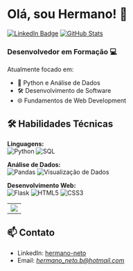 # Olá, sou Hermano! 👋

[![LinkedIn Badge](https://img.shields.io/badge/LinkedIn-0077B5?style=for-the-badge&logo=linkedin&logoColor=white)](https://www.linkedin.com/in/hermano-neto)
[![GitHub Stats](https://img.shields.io/badge/GitHub-100000?style=for-the-badge&logo=github&logoColor=white)](https://github.com/HermanoNeto)

### Desenvolvedor em Formação 💻

Atualmente focado em:
- 🐍 Python e Análise de Dados
- 🛠️ Desenvolvimento de Software
- 🌐 Fundamentos de Web Development

## 🛠 Habilidades Técnicas

**Linguagens:**  
![Python](https://img.shields.io/badge/Python-3776AB?style=flat-square&logo=python&logoColor=white)
![SQL](https://img.shields.io/badge/SQL-4479A1?style=flat-square&logo=mysql&logoColor=white)

**Análise de Dados:**  
![Pandas](https://img.shields.io/badge/Pandas-150458?style=flat-square&logo=pandas&logoColor=white)
![Visualização de Dados](https://img.shields.io/badge/Data_Visualization-008080?style=flat-square)

**Desenvolvimento Web:**  
![Flask](https://img.shields.io/badge/Flask-000000?style=flat-square&logo=flask&logoColor=white)
![HTML5](https://img.shields.io/badge/HTML5-E34F26?style=flat-square&logo=html5&logoColor=white)
![CSS3](https://img.shields.io/badge/CSS3-1572B6?style=flat-square&logo=css3&logoColor=white)


<table>
  <tr>
    <td>
      <a href="https://github.com/HermanoNeto">
        <img src="https://github-readme-stats.vercel.app/api/top-langs/?username=HermanoNeto&layout=compact&theme=radical" />
      </a>
    </td>
  </tr>
</table>

## 📫 Contato

- LinkedIn: [hermano-neto](https://www.linkedin.com/in/hermano-neto)
- Email: *hermano_neto.b@hotmail.com*
